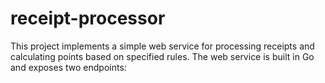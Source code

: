 # receipt-processor
This project implements a simple web service for processing receipts and calculating points based on specified rules. The web service is built in Go and exposes two endpoints:
